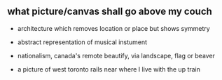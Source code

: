 ## what picture/canvas shall go above my couch

- architecture which removes location or place but shows symmetry

- abstract representation of musical instument

- nationalism, canada's remote beautify, via landscape, flag or beaver

- a picture of west toronto rails near where I live with the up train

